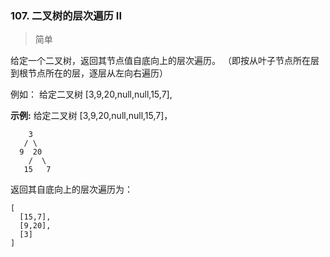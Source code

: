 ### 107. 二叉树的层次遍历 II

> 简单

给定一个二叉树，返回其节点值自底向上的层次遍历。 （即按从叶子节点所在层到根节点所在的层，逐层从左向右遍历）

例如：
给定二叉树 [3,9,20,null,null,15,7],

**示例:**
给定二叉树 [3,9,20,null,null,15,7]，
```text
    3
   / \
  9  20
    /  \
   15   7
```
返回其自底向上的层次遍历为：
```text
[
  [15,7],
  [9,20],
  [3]
]
```